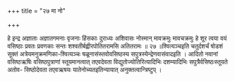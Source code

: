 +++
title = "२७ मा नो"

+++

हे इन्द्र अज्ञाताः अज्ञातगमनाः वृजनाः हिंसकाः दुराध्यः अशिवासः नोस्मान् मावक्रमुः मावचक्रमुः हे शूर त्वया वयं वसिष्ठाः प्रवतः प्रवणकाः सन्तः शश्वतीर्बह्वीरपोतितरामसि अतितरामः ॥ २७ ॥श्वित्यञ्चइति चतुर्दशर्चं षोडशं सूक्तं अत्रेयमनुक्रमणिका-श्वित्यञ्चः षळूनासंस्तवोवसिष्ठस्य सपुत्रस्येन्द्रेणवासंवादइति । आदितो नवानां वसिष्ठऋषिः वसिष्ठपुत्राणां स्तूयमानत्वात् तएवदेवता विद्युतोज्योतिरित्यादिभिः दशम्यादिभिः सपुत्रैर्वसिष्ठःस्तूयते अतोव- सिष्ठोदेवता तएवऋषयः यातेनोच्यतइतिन्यायात् अनुक्तत्वान्त्रिष्टुप् ।